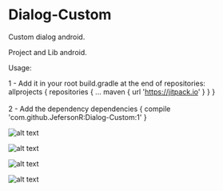 # Dialog-Custom
Custom dialog android.

Project and Lib android.  

Usage:

1 - Add it in your root build.gradle at the end of repositories:
<br>allprojects {
		repositories {
			...
			maven { url 'https://jitpack.io' }
		}
	}
</br>
<br>2 - Add the dependency
	dependencies {
		compile 'com.github.JefersonR:Dialog-Custom:1'
	}
 </br>

![alt text](https://cloud.githubusercontent.com/assets/7682297/25589547/66a47526-2e83-11e7-814a-d52abeedab7a.png)

![alt text](https://cloud.githubusercontent.com/assets/7682297/25589546/66a3be7e-2e83-11e7-99b7-bacaa18dab1d.png)

![alt text](https://cloud.githubusercontent.com/assets/7682297/25589544/66a0f8c4-2e83-11e7-9102-2a4b5d3de1df.png)

![alt text](https://cloud.githubusercontent.com/assets/7682297/25589545/66a1b142-2e83-11e7-93b3-13c7fe042173.png)
